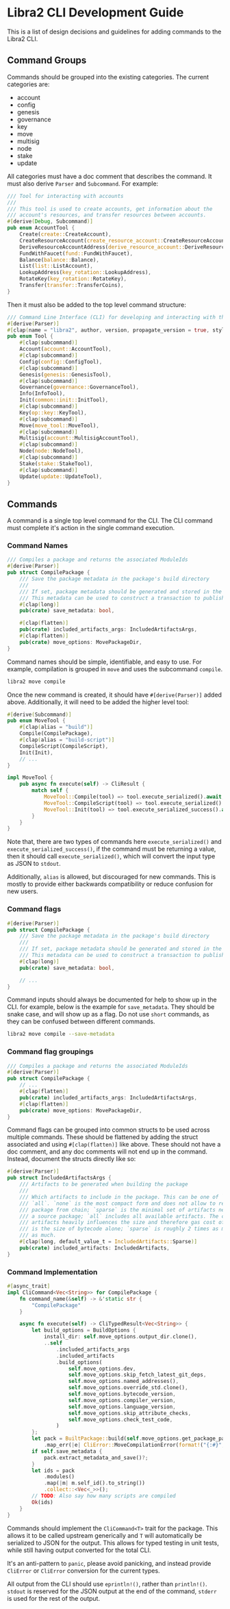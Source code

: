 # Libra2 CLI Development Guide

This is a list of design decisions and guidelines for adding commands to the Libra2 CLI.

## Command Groups

Commands should be grouped into the existing categories. The current categories are:

- account
- config
- genesis
- governance
- key
- move
- multisig
- node
- stake
- update

All categories must have a doc comment that describes the command. It must also derive `Parser` and `Subcommand`. For
example:

```rust
/// Tool for interacting with accounts
///
/// This tool is used to create accounts, get information about the
/// account's resources, and transfer resources between accounts.
#[derive(Debug, Subcommand)]
pub enum AccountTool {
    Create(create::CreateAccount),
    CreateResourceAccount(create_resource_account::CreateResourceAccount),
    DeriveResourceAccountAddress(derive_resource_account::DeriveResourceAccount),
    FundWithFaucet(fund::FundWithFaucet),
    Balance(balance::Balance),
    List(list::ListAccount),
    LookupAddress(key_rotation::LookupAddress),
    RotateKey(key_rotation::RotateKey),
    Transfer(transfer::TransferCoins),
}
```

Then it must also be added to the top level command structure:

```rust
/// Command Line Interface (CLI) for developing and interacting with the Libra2 blockchain
#[derive(Parser)]
#[clap(name = "libra2", author, version, propagate_version = true, styles = libra2_cli_common::libra2_cli_style())]
pub enum Tool {
    #[clap(subcommand)]
    Account(account::AccountTool),
    #[clap(subcommand)]
    Config(config::ConfigTool),
    #[clap(subcommand)]
    Genesis(genesis::GenesisTool),
    #[clap(subcommand)]
    Governance(governance::GovernanceTool),
    Info(InfoTool),
    Init(common::init::InitTool),
    #[clap(subcommand)]
    Key(op::key::KeyTool),
    #[clap(subcommand)]
    Move(move_tool::MoveTool),
    #[clap(subcommand)]
    Multisig(account::MultisigAccountTool),
    #[clap(subcommand)]
    Node(node::NodeTool),
    #[clap(subcommand)]
    Stake(stake::StakeTool),
    #[clap(subcommand)]
    Update(update::UpdateTool),
}
```

## Commands

A command is a single top level command for the CLI. The CLI command must complete it's action in the single command
execution.

### Command Names

```rust
/// Compiles a package and returns the associated ModuleIds
#[derive(Parser)]
pub struct CompilePackage {
    /// Save the package metadata in the package's build directory
    ///
    /// If set, package metadata should be generated and stored in the package's build directory.
    /// This metadata can be used to construct a transaction to publish a package.
    #[clap(long)]
    pub(crate) save_metadata: bool,

    #[clap(flatten)]
    pub(crate) included_artifacts_args: IncludedArtifactsArgs,
    #[clap(flatten)]
    pub(crate) move_options: MovePackageDir,
}
```

Command names should be simple, identifiable, and easy to use. For example, compilation is grouped in `move` and uses
the subcommand `compile`.

```bash
libra2 move compile
```

Once the new command is created, it should have `#[derive(Parser)]` added above. Additionally, it will need to be added
the higher level tool:

```rust
#[derive(Subcommand)]
pub enum MoveTool {
    #[clap(alias = "build")]
    Compile(CompilePackage),
    #[clap(alias = "build-script")]
    CompileScript(CompileScript),
    Init(Init),
    // ...
}

impl MoveTool {
    pub async fn execute(self) -> CliResult {
        match self {
            MoveTool::Compile(tool) => tool.execute_serialized().await,
            MoveTool::CompileScript(tool) => tool.execute_serialized().await,
            MoveTool::Init(tool) => tool.execute_serialized_success().await,
        }
    }
}
```

Note that, there are two types of commands here `execute_serialized()` and `execute_serialized_success()`, if the
command must be returning a value, then it should call `execute_serialized()`, which will convert the input type as JSON
to `stdout`.

Additionally, `alias` is allowed, but discouraged for new commands. This is mostly to provide either backwards
compatibility or reduce confusion for new users.

### Command flags

```rust
#[derive(Parser)]
pub struct CompilePackage {
    /// Save the package metadata in the package's build directory
    ///
    /// If set, package metadata should be generated and stored in the package's build directory.
    /// This metadata can be used to construct a transaction to publish a package.
    #[clap(long)]
    pub(crate) save_metadata: bool,

    // ...
}
```

Command inputs should always be documented for help to show up in the CLI. for example, below is the example for
`save_metadata`. They should be snake case, and will show up as a flag. Do not use `short` commands, as they can be
confused between different commands.

```bash
libra2 move compile --save-metadata
```

### Command flag groupings

```rust
/// Compiles a package and returns the associated ModuleIds
#[derive(Parser)]
pub struct CompilePackage {
    // ...
    #[clap(flatten)]
    pub(crate) included_artifacts_args: IncludedArtifactsArgs,
    #[clap(flatten)]
    pub(crate) move_options: MovePackageDir,
}
```

Command flags can be grouped into common structs to be used across multiple commands. These should be flattened by
adding the struct associated and using `#[clap(flatten)]` like above. These should not have a doc comment, and any doc
comments will not end up in the command. Instead, document the structs directly like so:

```rust
#[derive(Parser)]
pub struct IncludedArtifactsArgs {
    /// Artifacts to be generated when building the package
    ///
    /// Which artifacts to include in the package. This can be one of `none`, `sparse`, and
    /// `all`. `none` is the most compact form and does not allow to reconstruct a source
    /// package from chain; `sparse` is the minimal set of artifacts needed to reconstruct
    /// a source package; `all` includes all available artifacts. The choice of included
    /// artifacts heavily influences the size and therefore gas cost of publishing: `none`
    /// is the size of bytecode alone; `sparse` is roughly 2 times as much; and `all` 3-4
    /// as much.
    #[clap(long, default_value_t = IncludedArtifacts::Sparse)]
    pub(crate) included_artifacts: IncludedArtifacts,
}
```

### Command Implementation

```rust
#[async_trait]
impl CliCommand<Vec<String>> for CompilePackage {
    fn command_name(&self) -> &'static str {
        "CompilePackage"
    }

    async fn execute(self) -> CliTypedResult<Vec<String>> {
        let build_options = BuildOptions {
            install_dir: self.move_options.output_dir.clone(),
            ..self
                .included_artifacts_args
                .included_artifacts
                .build_options(
                    self.move_options.dev,
                    self.move_options.skip_fetch_latest_git_deps,
                    self.move_options.named_addresses(),
                    self.move_options.override_std.clone(),
                    self.move_options.bytecode_version,
                    self.move_options.compiler_version,
                    self.move_options.language_version,
                    self.move_options.skip_attribute_checks,
                    self.move_options.check_test_code,
                )
        };
        let pack = BuiltPackage::build(self.move_options.get_package_path()?, build_options)
            .map_err(|e| CliError::MoveCompilationError(format!("{:#}", e)))?;
        if self.save_metadata {
            pack.extract_metadata_and_save()?;
        }
        let ids = pack
            .modules()
            .map(|m| m.self_id().to_string())
            .collect::<Vec<_>>();
        // TODO: Also say how many scripts are compiled
        Ok(ids)
    }
}
```

Commands should implement the `CliCommand<T>` trait for the package. This allows it to be called upstream generically
and `T` will automatically be serialized to JSON for the output. This allows for typed testing in unit tests, while
still having output converted for the total CLI.

It's an anti-pattern to `panic`, please avoid panicking, and instead provide `CliError` or `CliError` conversion for the
current types.

All output from the CLI should use `eprintln!()`, rather than `println!()`.  `stdout` is reserved for the JSON output at
the end of the command, `stderr` is used for the rest of the output.
